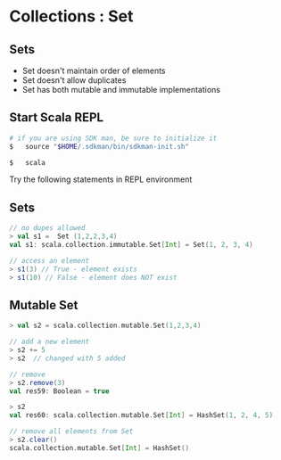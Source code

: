 <link rel='stylesheet' href='../assets/css/main.css'/>

# Collections : Set

## Sets

* Set doesn't maintain order of elements
* Set doesn't allow duplicates
* Set has both mutable and immutable implementations

## Start Scala REPL

```bash
# if you are using SDK man, be sure to initialize it 
$   source "$HOME/.sdkman/bin/sdkman-init.sh"
```

```bash
$   scala
```

Try the following statements in REPL environment

## Sets

```scala
// no dupes allowed
> val s1 =  Set (1,2,2,3,4)
val s1: scala.collection.immutable.Set[Int] = Set(1, 2, 3, 4)

// access an element
> s1(3) // True - element exists
> s1(10) // False - element does NOT exist
```

## Mutable Set

```scala
> val s2 = scala.collection.mutable.Set(1,2,3,4)

// add a new element
> s2 += 5
> s2  // changed with 5 added

// remove
> s2.remove(3)
val res59: Boolean = true

> s2
val res60: scala.collection.mutable.Set[Int] = HashSet(1, 2, 4, 5)

// remove all elements from Set
> s2.clear()
scala.collection.mutable.Set[Int] = HashSet()

```